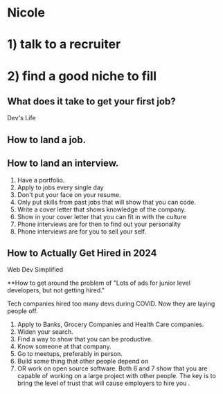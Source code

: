 # Nicole
# 1) talk to a recruiter
# 2) find a good niche to fill
## What does it take to get your first job?
Dev's Life

## How to land a job.

## How to land an interview.

1) Have a portfolio.
2) Apply to jobs every single day
3) Don't put your face on your resume.
4) Only put skills from past jobs that will show that you can code.
5) Write a cover letter that shows knowledge of the company.
6) Show in your cover letter that you can fit in with the culture
7) Phone interviews are for then to find out your personality
8)  Phone interviews are for you to sell your self.

## How to Actually Get Hired in 2024
Web Dev Simplified

**How to get around the problem of "Lots of ads for junior level developers, but not getting hired."

Tech companies hired too many devs during COVID. Now they are laying people off.

1) Apply to Banks, Grocery Companies and Health Care companies.
2) Widen your search.
3) Find a way to show that you can be productive.
4) Know someone at that company.
5) Go to meetups, preferably in person.
6) Build some thing that other people depend on 
7)  OR work on open source  software.
Both 6 and 7 show that you are capable of working on a large project with other people.
The key is to bring the level of trust that will cause employers to hire you .
